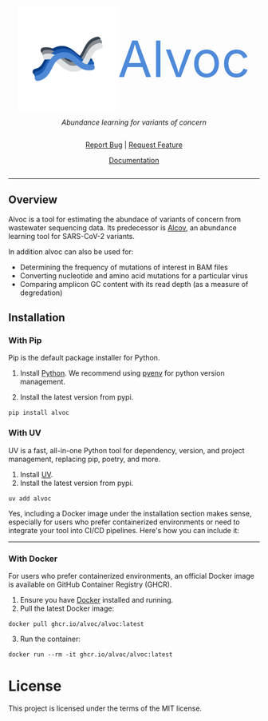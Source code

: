 

<div style="display: flex; justify-content: center; align-items: center; text-align: center; flex-direction: column;">
  <div style="display: flex; align-items: center;">
    <img src="https://raw.githubusercontent.com/alvoc/alvoc/main/docs/assets/icon.svg" alt="Logo" width="200" height="auto">
    <span style="font-size: 100px; color: #4e8ada;"> Alvoc </span>
  </div>

  <p><em>Abundance learning for variants of concern</em></p>

  <div style="text-align: center;">
    <p>
      <a href="https://github.com/alvoc/alvoc/issues" target="_blank">Report Bug</a>
      |
      <a href="https://github.com/alvoc/alvoc/issues" target="_blank">Request Feature</a>
    </p>
    <p>
      <a href="https://alvoc.github.io" target="_blank"> Documentation </a>
    </p>
  </div> 
</div>

---

## Overview

Alvoc is a tool for estimating the abundace of variants of concern from wastewater sequencing data. Its predecessor is [Alcov](https://github.com/Ellmen/alcov), an abundance learning tool for SARS-CoV-2 variants.

In addition alvoc can also be used for:

* Determining the frequency of mutations of interest in BAM files
* Converting nucleotide and amino acid mutations for a particular virus
* Comparing amplicon GC content with its read depth (as a measure of degredation)

## Installation

### With Pip

Pip is the default package installer for Python.

1. Install [Python](https://www.python.org/downloads/). We recommend using [pyenv](https://github.com/pyenv/pyenv) for python version management.

2. Install the latest version from pypi.

```console
pip install alvoc
```

### With UV

UV is a fast, all-in-one Python tool for dependency, version, and project management, replacing pip, poetry, and more.

1. Install [UV](https://github.com/astral-sh/uv).
2. Install the latest version from pypi.

```console
uv add alvoc
```

Yes, including a Docker image under the installation section makes sense, especially for users who prefer containerized environments or need to integrate your tool into CI/CD pipelines. Here's how you can include it:

---

### With Docker

For users who prefer containerized environments, an official Docker image is available on GitHub Container Registry (GHCR).

1. Ensure you have [Docker](https://www.docker.com) installed and running.
2. Pull the latest Docker image:

```console
docker pull ghcr.io/alvoc/alvoc:latest
```

3. Run the container:

```console
docker run --rm -it ghcr.io/alvoc/alvoc:latest
```

# License
This project is licensed under the terms of the MIT license.